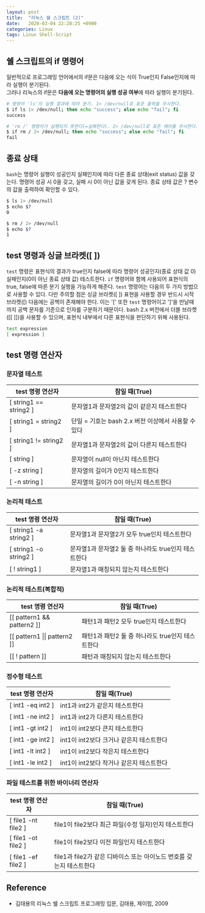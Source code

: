 ```yaml
---
layout: post
title:  "리눅스 쉘 스크립트 (2)"
date:   2020-03-04 22:28:25 +0900
categories: Linux
tags: Linux Shell-Script
---
```


## 쉘 스크립트의 if 명령어
일반적으로 프로그래밍 언어에서의 if문은 다음에 오는 식이 True인지 False인지에 따라 실행이 분기된다.<br>
그러나 리눅스의 if문은 **다음에 오는 명령어의 실행 성공 여부**에 따라 실행이 분기된다.
```bash
# 명령어 'ls'의 실행 결과에 따라 분기. 1> /dev/null로 표준 출력을 무시한다.
$ if ls 1> /dev/null; then echo "success"; else echo "fail"; fi
success
```
```bash
# 'rm /' 명령어가 실행되지 못한다(=실패한다). 2> /dev/null로 표준 에러를 무시한다.
$ if rm / 2> /dev/null; then echo "success"; else echo "fail"; fi
fail
```

## 종료 상태
`bash`는 명령어 실행이 성공인지 실패인지에 따라 다른 종료 상태(exit status) 값을 갖는다. 명령어 성공 시 0을 갖고, 
실패 시 0이 아닌 값을 갖게 된다. 종료 상태 값은 ? 변수의 값을 출력하여 확인할 수 있다.
```bash
$ ls 1> /dev/null
$ echo $?
0
```
```bash
$ rm / 2> /dev/null
$ echo $?
1
```

## test 명령과 싱글 브라켓([ ])
`test` 명령은 표현식의 결과가 true인지 false에 따라 명령어 성공인지(종료 상태 값 0) 실패인지(0이 아닌 종료 상태 값) 
테스트한다. `if` 명령어와 함께 사용되어 표현식의 true, false에 따른 분기 실행을 가능하게 해준다. `test` 명령어는 
다음의 두 가지 방법으로 사용할 수 있다. 다만 주의할 점은 싱글 브라켓([ ]) 표현을 사용할 경우 반드시 시작 브라켓([) 다음에는
공백이 존재해야 한다. 이는 '[' 또한 `test` 명령어이고 ']'을 만날때 까지 공백 문자를 기준으로 인자를 구분하기 때문이다.
bash 2.x 버전에서 더블 브라켓([[ ]])을 사용할 수 있으며, 표현식 내부에서 다른 표현식을 판단하기 위해 사용된다.
```bash
test expression
[ expression ]
```


## test 명령 연산자
### 문자열 테스트

| test 명령 연산자 | 참일 때(True) |
|-------|--------|
| [ string1 == string2 ] | 문자열1과 문자열2의 값이 같은지 테스트한다 |
| [ string1 = string2 ] | 단일 = 기호는 bash 2.x 버전 이상에서 사용할 수 있다 |
| [ string1 != string2 ] | 문자열1과 문자열2의 값이 다른지 테스트한다 |
| [ string ] | 문자열이 null이 아닌지 테스트한다 |
| [ -z string ] | 문자열의 길이가 0인지 테스트한다 |
| [ -n string ] | 문자열의 길이가 0이 아닌지 테스트한다 |

### 논리적 테스트

| test 명령 연산자 | 참일 때(True) |
|-------|--------|
| [ string1 -a string2 ] | 문자열1과 문자열2가 모두 true인지 테스트한다 |
| [ string1 -o string2 ] | 문자열1과 문자열2 둘 중 하나라도 true인지 테스트한다 |
| [ ! string1 ] | 문자열1과 매칭되지 않는지 테스트한다 |

### 논리적 테스트(복합적)

| test 명령 연산자 | 참일 때(True) |
|-------|--------|
| [[ pattern1 && pattern2 ]] | 패턴1과 패턴2 모두 true인지 테스트한다 |
| [[ pattern1 \|\| pattern2 ]] | 패턴1과 패턴2 둘 중 하나라도 true인지 테스트한다 |
| [[ ! pattern ]] | 패턴과 매칭되지 않는지 테스트한다 |

### 정수형 테스트

| test 명령 연산자 | 참일 때(True) |
|-------|--------|
| [ int1 -eq int2 ] | int1과 int2가 같은지 테스트한다 |
| [ int1 -ne int2 ] | int1과 int2가 다른지 테스트한다 |
| [ int1 -gt int2 ] | int1이 int2보다 큰지 테스트한다 |
| [ int1 -ge int2 ] | int1이 int2보다 크거나 같은지 테스트한다 |
| [ int1 -lt int2 ] | int1이 int2보다 작은지 테스트한다 |
| [ int1 -le int2 ] | int1이 int2보다 작거나 같은지 테스트한다 |

### 파일 테스트를 위한 바이너리 연산자

| test 명령 연산자 | 참일 때(True) |
|-------|--------|
| [ file1 -nt file2 ] | file1이 file2보다 최근 파일(수정 일자)인지 테스트한다 |
| [ file1 -ot file2 ] | file1이 file2보다 이전 파일인지 테스트한다 |
| [ file1 -ef file2 ] | file1과 file2가 같은 디바이스 또는 아이노드 번호를 갖는지 테스트한다 |

## Reference
* 김태용의 리눅스 쉘 스크립트 프로그래밍 입문, 김태용, 제이펍, 2009 